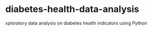 # diabetes-health-data-analysis
xploratory data analysis on diabetes health indicators using Python
